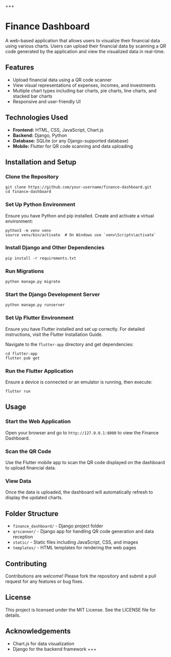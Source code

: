 +++
# Finance Dashboard

A web-based application that allows users to visualize their financial data using various charts. Users can upload their financial data by scanning a QR code generated by the application and view the visualized data in real-time.

## Features

- Upload financial data using a QR code scanner
- View visual representations of expenses, incomes, and investments
- Multiple chart types including bar charts, pie charts, line charts, and stacked bar charts
- Responsive and user-friendly UI

## Technologies Used

- **Frontend:** HTML, CSS, JavaScript, Chart.js
- **Backend:** Django, Python
- **Database:** SQLite (or any Django-supported database)
- **Mobile:** Flutter for QR code scanning and data uploading

## Installation and Setup

### Clone the Repository

    git clone https://github.com/your-username/finance-dashboard.git
    cd finance-dashboard

### Set Up Python Environment

Ensure you have Python and pip installed. Create and activate a virtual environment:

    python3 -m venv venv
    source venv/bin/activate  # On Windows use `venv\Scripts\activate`

### Install Django and Other Dependencies

    pip install -r requirements.txt

### Run Migrations

    python manage.py migrate

### Start the Django Development Server

    python manage.py runserver

### Set Up Flutter Environment

Ensure you have Flutter installed and set up correctly. For detailed instructions, visit the Flutter Installation Guide.

Navigate to the `flutter-app` directory and get dependencies:

    cd flutter-app
    flutter pub get

### Run the Flutter Application

Ensure a device is connected or an emulator is running, then execute:

    flutter run

## Usage

### Start the Web Application

Open your browser and go to `http://127.0.0.1:8000` to view the Finance Dashboard.

### Scan the QR Code

Use the Flutter mobile app to scan the QR code displayed on the dashboard to upload financial data.

### View Data

Once the data is uploaded, the dashboard will automatically refresh to display the updated charts.

## Folder Structure

- `finance_dashboard/` - Django project folder
- `qrscanner/` - Django app for handling QR code generation and data reception
- `static/` - Static files including JavaScript, CSS, and images
- `templates/` - HTML templates for rendering the web pages

## Contributing

Contributions are welcome! Please fork the repository and submit a pull request for any features or bug fixes.

## License

This project is licensed under the MIT License. See the LICENSE file for details.

## Acknowledgements

- Chart.js for data visualization
- Django for the backend framework
+++
